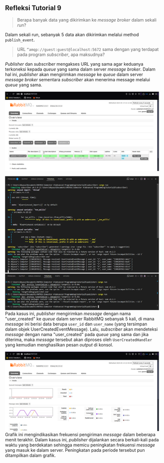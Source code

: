 ## Refleksi Tutorial 9

> Berapa banyak data yang dikirimkan ke _message broker_ dalam sekali _run_?

Dalam sekali run, sebanyak 5 data akan dikirimkan melalui method `publish_event`.

> URL `“amqp://guest:guest@localhost:5672` sama dengan yang terdapat pada program _subscriber_, apa maksudnya?

_Publisher_ dan _subscriber_ mengakses URL yang sama agar keduanya terkoneksi kepada _queue_ yang sama dalam server _message broker_. Dalam hal ini, _publisher_ akan mengirimkan _message_ ke _queue_ dalam server _message broker_ sementara _subscriber_ akan menerima message melalui _queue_ yang sama.


![Screenshot tampilan RabbitMQ](/images/Screenshot_1.png)



![Run publisher](/images/Screenshot_2.png)
![Message diterima subscriber](/images/Screenshot_3.png)
Pada kasus ini, _publisher_ mengirimkan _message_ dengan nama "user_created" ke _queue_ dalam server RabbitMQ sebanyak 5 kali, di mana _message_ ini berisi data berupa `user_id` dan `user_name` (yang tersimpan dalam objek UserCreatedEventMessage). Lalu, _subscriber_ akan mendeteksi _message_ dengan nama "user_created" pada _queue_ yang sama dan jika diterima, maka _message_ tersebut akan diproses oleh `UserCreatedHandler` yang kemudian menghasilkan pesan _output_ di konsol.



![Message rate spike](/images/Screenshot_4.png)
Grafik ini mengindikasikan frekuensi pengiriman _message_ dalam beberapa menit terakhir. Dalam kasus ini, _publisher_ dijalankan secara berkali-kali pada waktu yang berdekatan sehingga memicu peningkatan frekuensi _message_ yang masuk ke dalam server. Peningkatan pada periode tersebut pun ditampilkan dalam grafik.
